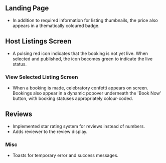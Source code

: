 ## Landing Page
- In addition to required information for listing thumbnails, the price also appears in a thematically coloured badge.
  

## Host Listings Screen
- A pulsing red icon indicates that the booking is not yet live. When selected and published, the icon becomes green to indicate the live status.

### View Selected Listing Screen
- When a booking is made, celebratory confetti appears on screen. Bookings also appear in a dynamic popover underneath the 'Book Now' button, with booking statuses appropriately colour-coded.

## Reviews
- Implemented star rating system for reviews instead of numbers.
- Adds reviewer to the review display.

### Misc
- Toasts for temporary error and success messages.
